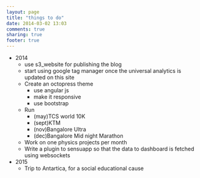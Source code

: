 ```yaml
---
layout: page
title: "things to do"
date: 2014-03-02 13:03
comments: true
sharing: true
footer: true
---
```

* 2014
	* use s3_website for publishing the blog
	* start using google tag manager once the universal analytics is updated on this site
	* Create an octopress theme
		* use angular js
		* make it responsive
		* use bootstrap
	* Run 
		* (may)TCS world 10K
		* (sept)KTM 
		* (nov)Bangalore Ultra
		* (dec)Bangalore Mid night Marathon
	* Work on one physics projects per month
	* Write a plugin to sensuapp so that the data to dashboard is fetched using websockets
* 2015
	* Trip to Antartica, for a social educational cause
